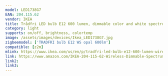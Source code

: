 ```yaml
---
model: LED1738G7
EAN: 204.115.62
vendor: IKEA
title: Trådfri LED bulb E12 600 lumen, dimmable color and white spectrum opal
category: light
supports: on/off, brightness, colortemp
image: /assets/images/devices/Ikea_LED1738G7.jpg
zigbeemodel: ['TRADFRI bulb E12 WS opal 600lm']
compatible: [z2m]
mlink: https://www.ikea.com/us/en/p/tradfri-led-bulb-e12-600-lumen-wireless-dimmable-color-and-white-spectrum-opal-30411566/
link: https://www.amazon.com/IKEA-204-115-62-Wireless-Dimmable-Spectrum/dp/B07KM993VV
link2: 
link3: 
---
```

